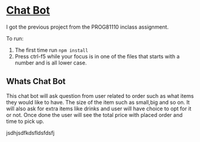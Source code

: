 # <a href="https://github.com/keval4503/PROG8560" target="_blank">Chat Bot</a>

I got the previous project from the PROG81110 inclass assignment.

To run:

1. The first time run `npm install`
2. Press ctrl-f5 while your focus is in one of the files that starts with a number and is all lower case.

## Whats Chat Bot
This chat bot will ask question from user related to order such as what items they would like to have. The size of the item such as small,big and so on. It will also ask for extra items like drinks and user will have choice to opt for it or not. Once done the user will see the total price with placed order and time to pick up.

jsdhjsdfkdsfldsfdsfj